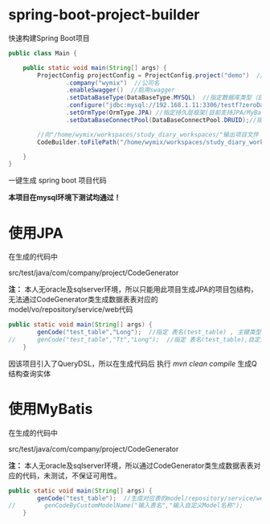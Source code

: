 # spring-boot-project-builder

快速构建Spring Boot项目

```java
public class Main {

    public static void main(String[] args) {
        ProjectConfig projectConfig = ProjectConfig.project("demo")  //项目名
                .company("wymix")  //公司名
                .enableSwagger()  //启用swagger
                .setDataBaseType(DataBaseType.MYSQL)  //指定数据库类型（目前支持mysql/oracle/sqlserver）
                .configure("jdbc:mysql://192.168.1.11:3306/testf?zeroDateTimeBehavior=convertToNull&autoReconnect=true", "root", "ori18502800930") //配置数据库
                .setOrmType(OrmType.JPA) //指定持久层框架(目前支持JPA/MyBatis)
                .setDataBaseConnectPool(DataBaseConnectPool.DRUID);//指定数据库连接池(目前支持DRUID/HIKARICP)

        //向"/home/wymix/workspaces/study_diary_workspaces/"输出项目文件
        CodeBuilder.toFilePath("/home/wymix/workspaces/study_diary_workspaces/").build(projectConfig);

    }
}
```

一键生成 spring boot 项目代码

**本项目在mysql环境下测试均通过！**


# 使用JPA

在生成的代码中

src/test/java/com/company/project/CodeGenerator

**注：**
本人无oracle及sqlserver环境，所以只能用此项目生成JPA的项目包结构，无法通过CodeGenerator类生成数据表表对应的model/vo/repository/service/web代码

```java
public static void main(String[] args) {
        genCode("test_table","Long");  //指定 表名(test_table) , 主键类型(Long)    生成对应表的model/vo/repository/service/web代码
//      genCode("test_table","Tt","Long");  //指定 表名(test_table),自定义类名(tt), 主键类型(Long);
    }
```

因该项目引入了QueryDSL，所以在生成代码后 执行 _mvn clean compile_  生成Q结构查询实体

# 使用MyBatis

在生成的代码中

src/test/java/com/company/project/CodeGenerator

**注：**
本人无oracle及sqlserver环境，所以通过CodeGenerator类生成数据表表对应的代码，未测试，不保证可用性。

```java
public static void main(String[] args) {
        genCode("test_table");  //生成对应表的model/repository/service/web代码
//        genCodeByCustomModelName("输入表名","输入自定义Model名称");  
    }
```
